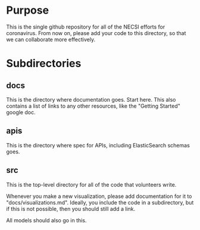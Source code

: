 # Purpose

This is the single github repository for all of the NECSI efforts for coronavirus. From now on, please add your code to this directory, so that we can collaborate more effectively.

# Subdirectories

## docs

This is the directory where documentation goes. Start here. This also contains a list of links to any other resources, like the "Getting Started" google doc.

## apis

This is the directory where spec for APIs, including ElasticSearch schemas goes.

## src

This is the top-level directory for all of the code that volunteers write.

Whenever you make a new visualization, please add documentation for it to "docs/visualizations.md". Ideally, you include the code in a subdirectory, but if this is not possible, then you should still add a link.

All models should also go in this.
